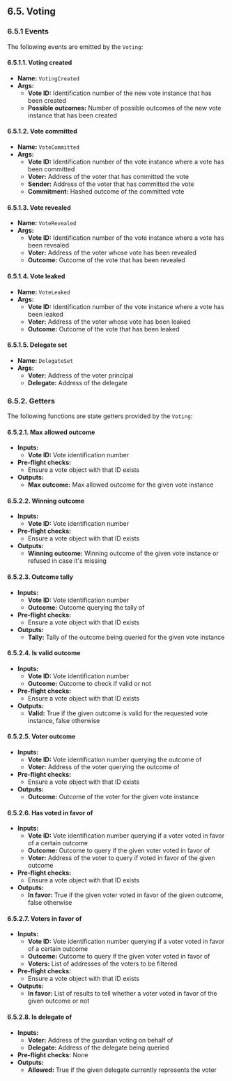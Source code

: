 ## 6.5. Voting

### 6.5.1 Events

The following events are emitted by the `Voting`:

#### 6.5.1.1. Voting created

- **Name:** `VotingCreated`
- **Args:**
    - **Vote ID:** Identification number of the new vote instance that has been created
    - **Possible outcomes:** Number of possible outcomes of the new vote instance that has been created

#### 6.5.1.2. Vote committed

- **Name:** `VoteCommitted`
- **Args:**
    - **Vote ID:** Identification number of the vote instance where a vote has been committed
    - **Voter:** Address of the voter that has committed the vote
    - **Sender:** Address of the voter that has committed the vote
    - **Commitment:** Hashed outcome of the committed vote

#### 6.5.1.3. Vote revealed

- **Name:** `VoteRevealed`
- **Args:**
    - **Vote ID:** Identification number of the vote instance where a vote has been revealed
    - **Voter:** Address of the voter whose vote has been revealed
    - **Outcome:** Outcome of the vote that has been revealed

#### 6.5.1.4. Vote leaked

- **Name:** `VoteLeaked`
- **Args:**
    - **Vote ID:** Identification number of the vote instance where a vote has been leaked
    - **Voter:** Address of the voter whose vote has been leaked
    - **Outcome:** Outcome of the vote that has been leaked

#### 6.5.1.5. Delegate set

- **Name:** `DelegateSet`
- **Args:**
    - **Voter:** Address of the voter principal
    - **Delegate:** Address of the delegate 


### 6.5.2. Getters

The following functions are state getters provided by the `Voting`:

#### 6.5.2.1. Max allowed outcome

- **Inputs:**
    - **Vote ID:** Vote identification number
- **Pre-flight checks:**
    - Ensure a vote object with that ID exists
- **Outputs:**
    - **Max outcome:** Max allowed outcome for the given vote instance

#### 6.5.2.2. Winning outcome

- **Inputs:**
    - **Vote ID:** Vote identification number
- **Pre-flight checks:**
    - Ensure a vote object with that ID exists
- **Outputs:**
    - **Winning outcome:** Winning outcome of the given vote instance or refused in case it's missing

#### 6.5.2.3. Outcome tally

- **Inputs:**
    - **Vote ID:** Vote identification number
    - **Outcome:** Outcome querying the tally of
- **Pre-flight checks:**
    - Ensure a vote object with that ID exists
- **Outputs:**
    - **Tally:** Tally of the outcome being queried for the given vote instance

#### 6.5.2.4. Is valid outcome

- **Inputs:**
    - **Vote ID:** Vote identification number
    - **Outcome:** Outcome to check if valid or not
- **Pre-flight checks:**
    - Ensure a vote object with that ID exists
- **Outputs:**
    - **Valid:** True if the given outcome is valid for the requested vote instance, false otherwise

#### 6.5.2.5. Voter outcome

- **Inputs:**
    - **Vote ID:** Vote identification number querying the outcome of
    - **Voter:** Address of the voter querying the outcome of
- **Pre-flight checks:**
    - Ensure a vote object with that ID exists
- **Outputs:**
    - **Outcome:** Outcome of the voter for the given vote instance

#### 6.5.2.6. Has voted in favor of

- **Inputs:**
    - **Vote ID:** Vote identification number querying if a voter voted in favor of a certain outcome
    - **Outcome:** Outcome to query if the given voter voted in favor of
    - **Voter:** Address of the voter to query if voted in favor of the given outcome
- **Pre-flight checks:**
    - Ensure a vote object with that ID exists
- **Outputs:**
    - **In favor:** True if the given voter voted in favor of the given outcome, false otherwise

#### 6.5.2.7. Voters in favor of

- **Inputs:**
    - **Vote ID:** Vote identification number querying if a voter voted in favor of a certain outcome
    - **Outcome:** Outcome to query if the given voter voted in favor of
    - **Voters:** List of addresses of the voters to be filtered
- **Pre-flight checks:**
    - Ensure a vote object with that ID exists
- **Outputs:**
    - **In favor:** List of results to tell whether a voter voted in favor of the given outcome or not

#### 6.5.2.8. Is delegate of

- **Inputs:**
    - **Voter:** Address of the guardian voting on behalf of
    - **Delegate:** Address of the delegate being queried
- **Pre-flight checks:** None
- **Outputs:**
    - **Allowed:** True if the given delegate currently represents the voter
